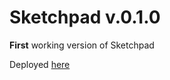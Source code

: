 # Sketchpad v.0.1.0
__First__ working version of Sketchpad

Deployed [here](https://jhon-crow.github.io/sketchpad/) 
